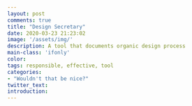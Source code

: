 ```yaml
---
layout: post
comments: true
title: "Design Secretary"
date: 2020-03-23 21:23:02
image: '/assets/img/'
description: A tool that documents organic design process
main-class: 'ifonly'
color:
tags: responsible, effective, tool
categories:
- "Wouldn't that be nice?"
twitter_text:
introduction: 
---
```


